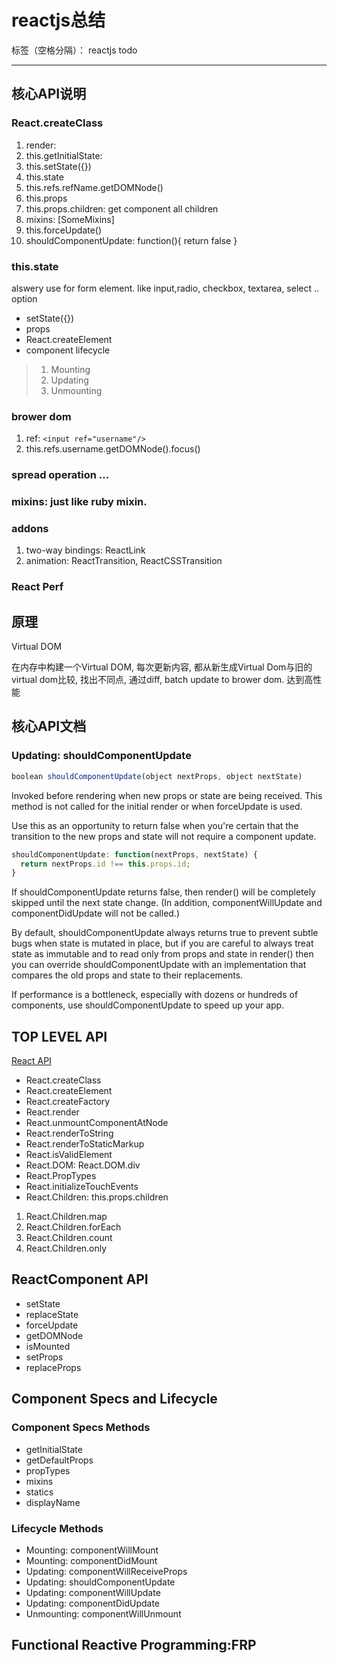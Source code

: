 # reactjs总结

标签（空格分隔）： reactjs todo

---
## 核心API说明

###  React.createClass

1. render: 
2. this.getInitialState: 
2. this.setState({})
3. this.state 
4. this.refs.refName.getDOMNode()
5. this.props 
6. this.props.children:  get component all children 
6. mixins: [SomeMixins]
7. this.forceUpdate() 
8. shouldComponentUpdate: function(){ return false }

### this.state 

alswery use for form element. like input,radio, checkbox, textarea, select .. option

- setState({}) 
- props 
- React.createElement 
- component lifecycle 
> 1. Mounting
> 2. Updating
> 3. Unmounting

###  brower dom
> 
1. ref: `<input ref="username"/>`
2. this.refs.username.getDOMNode().focus() 

### spread operation ...
### mixins: just like ruby mixin.  
### addons 

1. two-way bindings: ReactLink
2. animation: ReactTransition, ReactCSSTransition


### React Perf

## 原理 

Virtual DOM 

在内存中构建一个Virtual DOM, 每次更新内容, 都从新生成Virtual Dom与旧的virtual dom比较, 找出不同点, 通过diff, batch update to brower dom. 达到高性能

## 核心API文档
### Updating: shouldComponentUpdate

```jsx
boolean shouldComponentUpdate(object nextProps, object nextState)
```

Invoked before rendering when new props or state are being received. This method is not called for the initial render or when forceUpdate is used.

Use this as an opportunity to return false when you're certain that the transition to the new props and state will not require a component update.
```javascript
shouldComponentUpdate: function(nextProps, nextState) {
  return nextProps.id !== this.props.id;
}
```
If shouldComponentUpdate returns false, then render() will be completely skipped until the next state change. (In addition, componentWillUpdate and componentDidUpdate will not be called.)

By default, shouldComponentUpdate always returns true to prevent subtle bugs when state is mutated in place, but if you are careful to always treat state as immutable and to read only from props and state in render() then you can override shouldComponentUpdate with an implementation that compares the old props and state to their replacements.

If performance is a bottleneck, especially with dozens or hundreds of components, use shouldComponentUpdate to speed up your app.

## TOP LEVEL API 
[React API](http://facebook.github.io/react/docs/top-level-api.html)

- React.createClass
- React.createElement
- React.createFactory
- React.render
- React.unmountComponentAtNode
- React.renderToString
- React.renderToStaticMarkup
- React.isValidElement
- React.DOM: React.DOM.div
- React.PropTypes
- React.initializeTouchEvents
- React.Children: this.props.children
> 
1. React.Children.map
2. React.Children.forEach
3. React.Children.count
4. React.Children.only

## ReactComponent API 

- setState
- replaceState
- forceUpdate
- getDOMNode
- isMounted
- setProps
- replaceProps

## Component Specs and Lifecycle

### Component Specs Methods 

- getInitialState
- getDefaultProps
- propTypes
- mixins
- statics
- displayName

### Lifecycle Methods

- Mounting: componentWillMount
- Mounting: componentDidMount
- Updating: componentWillReceiveProps
- Updating: shouldComponentUpdate
- Updating: componentWillUpdate
- Updating: componentDidUpdate
- Unmounting: componentWillUnmount

##  Functional Reactive Programming:FRP  


